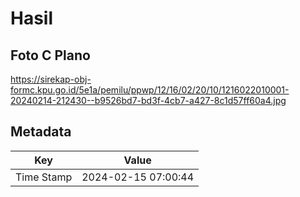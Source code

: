# Hasil

## Foto C Plano

https://sirekap-obj-formc.kpu.go.id/5e1a/pemilu/ppwp/12/16/02/20/10/1216022010001-20240214-212430--b9526bd7-bd3f-4cb7-a427-8c1d57ff60a4.jpg


## Metadata

| Key        | Value               |
| ---------- | ------------------- |
| Time Stamp | 2024-02-15 07:00:44 |



